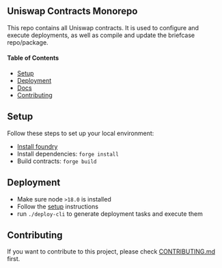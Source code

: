 ## Uniswap Contracts Monorepo

This repo contains all Uniswap contracts. It is used to configure and execute deployments, as well as compile and update the briefcase repo/package.

#### Table of Contents

- [Setup](#setup)
- [Deployment](#deployment)
- [Docs](#docs)
- [Contributing](#contributing)

## Setup

Follow these steps to set up your local environment:

- [Install foundry](https://book.getfoundry.sh/getting-started/installation)
- Install dependencies: `forge install`
- Build contracts: `forge build`

## Deployment

- Make sure node `>18.0` is installed
- Follow the [setup](#setup) instructions
- run `./deploy-cli` to generate deployment tasks and execute them

## Contributing

If you want to contribute to this project, please check [CONTRIBUTING.md](CONTRIBUTING.md) first.
